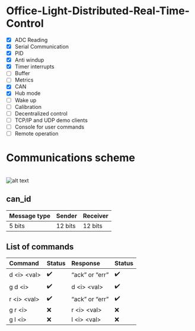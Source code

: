 # Office-Light-Distributed-Real-Time-Control

- [x] ADC Reading
- [x] Serial Communication
- [x] PID
- [x] Anti windup
- [x] Timer interrupts
- [ ] Buffer
- [ ] Metrics
- [x] CAN
- [x] Hub mode
- [ ] Wake up
- [ ] Calibration
- [ ] Decentralized control
- [ ] TCP/IP and UDP demo clients
- [ ] Console for user commands
- [ ] Remote operation

# Communications scheme
\
![alt text](/images/communications.png)

## can_id
Message type | Sender | Receiver
:------------ | :-------------| :-------------
5 bits | 12 bits |  12 bits 

## List of commands
Command | Status | Response | Status
:------------ | :-------------| :-------------| :-------------
d \<i> \<val> | :heavy_check_mark: |  “ack” or “err” | :heavy_check_mark:
g d \<i> | :heavy_check_mark: |  d \<i> \<val> | :heavy_check_mark:
r \<i> \<val> | :heavy_check_mark: |  “ack” or “err” | :heavy_check_mark:
g r \<i> | :x: |  r \<i> \<val> | :x:
g l \<i> | :x: |  l \<i> \<val> | :x: